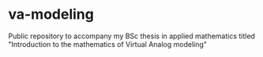 # va-modeling
Public repository to accompany my BSc thesis in applied mathematics titled "Introduction to the mathematics of Virtual Analog modeling"
